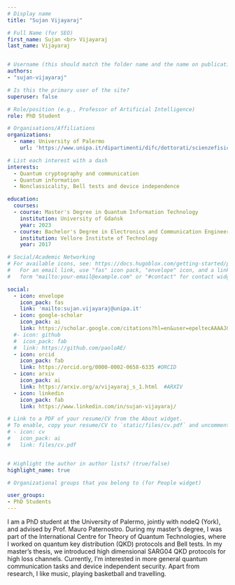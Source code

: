 ```yaml
---
# Display name
title: "Sujan Vijayaraj"

# Full Name (for SEO)
first_name: Sujan <br> Vijayaraj
last_name: Vijayaraj


# Username (this should match the folder name and the name on publications)
authors:
- "sujan-vijayaraj"

# Is this the primary user of the site?
superuser: false

# Role/position (e.g., Professor of Artificial Intelligence)
role: PhD Student

# Organisations/Affiliations
organizations:
  - name: University of Palermo
    url: 'https://www.unipa.it/dipartimenti/difc/dottorati/scienzefisicheechimiche/en/phd-students/'

# List each interest with a dash
interests:
  - Quantum cryptography and communication
  - Quantum information
  - Nonclassicality, Bell tests and device independence

education:
  courses:
  - course: Master's Degree in Quantum Information Technology
    institution: University of Gdańsk 
    year: 2023
  - course: Bachelor's Degree in Electronics and Communication Engineering
    institution: Vellore Institute of Technology
    year: 2017

# Social/Academic Networking
# For available icons, see: https://docs.hugoblox.com/getting-started/page-builder/#icons
#   For an email link, use "fas" icon pack, "envelope" icon, and a link in the
#   form "mailto:your-email@example.com" or "#contact" for contact widget.

social:
  - icon: envelope
    icon_pack: fas
    link: 'mailto:sujan.vijayaraj@unipa.it'
  - icon: google-scholar 
    icon_pack: ai
    link: https://scholar.google.com/citations?hl=en&user=epeltecAAAAJ&view_op=list_works&sortby=pubdate/
  #- icon: github 
  #  icon_pack: fab
  #  link: https://github.com/paoloAE/
  - icon: orcid
    icon_pack: fab
    link: https://orcid.org/0000-0002-0658-6335 #ORCID
  - icon: arxiv
    icon_pack: ai
    link: https://arxiv.org/a/vijayaraj_s_1.html  #ARXIV
  - icon: linkedin
    icon_pack: fab
    link: https://www.linkedin.com/in/sujan-vijayaraj/

# Link to a PDF of your resume/CV from the About widget.
# To enable, copy your resume/CV to `static/files/cv.pdf` and uncomment the lines below.
# - icon: cv
#   icon_pack: ai
#   link: files/cv.pdf


# Highlight the author in author lists? (true/false)
highlight_name: true

# Organizational groups that you belong to (for People widget)

user_groups:
- PhD Students
---
```

I am a PhD student at the University of Palermo, jointly with nodeQ (York), and advised by Prof. Mauro Paternostro. During my master’s degree, I was part of the International Centre for Theory of Quantum Technologies, where I worked on quantum key distribution (QKD) protocols and Bell tests. In my master’s thesis, we introduced high dimensional SARG04 QKD protocols for high loss channels. Currently, I’m interested in more general quantum communication tasks and device independent security. Apart from research, I like music, playing basketball and travelling. 



